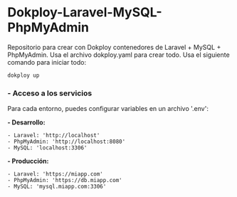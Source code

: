 # Dokploy-Laravel-MySQL-PhpMyAdmin

Repositorio para crear con Dokploy contenedores de Laravel + MySQL + PhpMyAdmin. Usa el archivo dokploy.yaml para crear todo. Usa el siguiente comando para iniciar todo:
```
dokploy up
```

### - **Acceso a los servicios**
Para cada entorno, puedes configurar variables en un archivo '.env':

**- Desarrollo:**
```
- Laravel: 'http://localhost'
- PhpMyAdmin: 'http://localhost:8080'
- MySQL: 'localhost:3306'
```

**- Producción:**
```
- Laravel: 'https://miapp.com'
- PhpMyAdmin: 'https://db.miapp.com'
- MySQL: 'mysql.miapp.com:3306'
```
